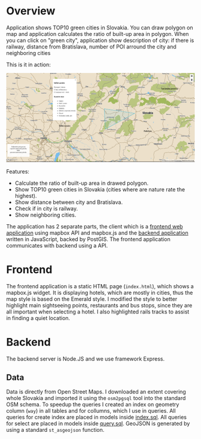 
# Overview

Application shows TOP10 green cities in Slovakia. You can draw polygon on map and application calculates the ratio of built-up area in polygon. When you can click on "green city", application show description of city: if there is railway, distance from Bratislava, number of POI arround the city and   neighboring cities

This is it in action:

![Screenshot](screenshot.png)

Features:
- Calculate the ratio of built-up area in drawed polygon.
- Show TOP10 green cities in Slovakia (cities where are nature rate the highest).
- Show distance between city and Bratislava.
- Check if in city is railway.
- Show neighboring cities.

The application has 2 separate parts, the client which is a [frontend web application](app/views/index.ejs) using mapbox API and mapbox.js and the [backend application](app/app.js) written in JavaScript, backed by PostGIS. The frontend application communicates with backend using a API.

# Frontend

The frontend application is a static HTML page (`index.html`), which shows a mapbox.js widget. It is displaying hotels, which are mostly in cities, thus the map style is based on the Emerald style. I modified the style to better highlight main sightseeing points, restaurants and bus stops, since they are all important when selecting a hotel. I also highlighted rails tracks to assist in finding a quiet location.


# Backend

The backend server is Node.JS and we use framework Express. 

## Data

Data is directly from Open Street Maps. I downloaded an extent covering whole Slovakia and imported it using the `osm2pgsql` tool into the standard OSM schema. 
To speedup the queries I created an index on geometry column (`way`) in all tables and for collumns, which I use in queries. All queries for create index are placed in models inside [index.sql](index.sql). All queries for select are placed in models inside [query.sql](query.sql). GeoJSON is generated by using a standard `st_asgeojson` function.





